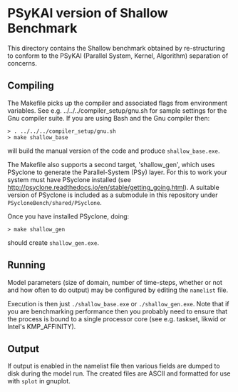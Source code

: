 # PSyKAl version of Shallow Benchmark #

This directory contains the Shallow benchmark obtained by re-structuring
to conform to the PSyKAl (Parallel System, Kernel, Algorithm) separation
of concerns.

## Compiling ##

The Makefile picks up the compiler and associated flags from environment
variables. See e.g. ../../../compiler_setup/gnu.sh for sample
settings for the Gnu compiler suite.
If you are using Bash and the Gnu compiler then:

    > . ../../../compiler_setup/gnu.sh
    > make shallow_base

will build the manual version of the code and produce `shallow_base.exe`.

The Makefile also supports a second target, 'shallow_gen', which uses
PSyclone to generate the Parallel-System (PSy) layer. For this to work
your system must have PSyclone installed
(see http://psyclone.readthedocs.io/en/stable/getting_going.html). A
suitable version of PSyclone is included as a submodule in this repository
under `PSycloneBench/shared/PSyclone`.

Once you have installed PSyclone, doing:

    > make shallow_gen

should create `shallow_gen.exe`.

## Running ##

Model parameters (size of domain, number of time-steps, whether or not
and how often to do output) may be configured by editing the
`namelist` file.

Execution is then just `./shallow_base.exe` or
`./shallow_gen.exe`. Note that if you are benchmarking performance
then you probably need to ensure that the process is bound to a single
processor core (see e.g. taskset, likwid or Intel's KMP_AFFINITY).

## Output ##

If output is enabled in the namelist file then various fields are dumped
to disk during the model run. The created files are ASCII and formatted
for use with `splot` in gnuplot.
